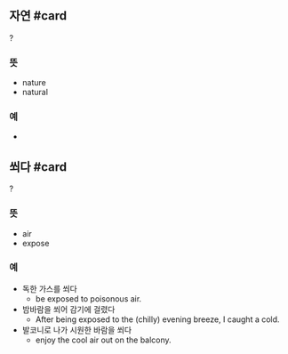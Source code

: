 ## 자연 #card
?
### 뜻
- nature
- natural
### 예
-
<!--SR:!2025-05-02,45,290-->

## 쐬다 #card
?
### 뜻
- air
- expose
### 예
- 독한 가스를 쐬다
	- be exposed to poisonous air.
- 밤바람을 쐬어 감기에 걸렸다
	- After being exposed to the (chilly) evening breeze, I caught a cold.
- 발코니로 나가 시원한 바람을 쐬다
	- enjoy the cool air out on the balcony.
<!--SR:!2025-03-18,7,210-->
